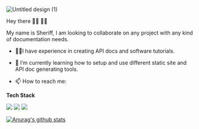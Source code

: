 ![Untitled design (1)](https://user-images.githubusercontent.com/59125401/89686714-bf399d80-d8f6-11ea-81ba-05baf267aba1.png)

Hey there 👋🏿 👋🏿


My name is Sheriff, I am looking to collaborate on any project with any kind of documentation needs.


- 🏋🏿‍I have experience in creating API docs and software tutorials. 

- 🔭 I’m currently learning how to setup and use different static site and API doc generating tools.

- 📫 How to reach me: 

**Tech Stack**

<img src="https://img.shields.io/badge/python%20-%2314354C.svg?&style=for-the-badge&logo=python&logoColor=white"/> <img src="https://img.shields.io/badge/markdown-%23000000.svg?&style=for-the-badge&logo=markdown&logoColor=white"/> <img src="https://img.shields.io/badge/git%20-%23F05033.svg?&style=for-the-badge&logo=git&logoColor=white"/> 


[![Anurag's github stats](https://github-readme-stats.vercel.app/api?username=Quadrisheriff&show_icons=true)](https://github.com/anuraghazra/github-readme-stats)
<!--
**Quadrisheriff/QuadriSheriff** is a ✨ _special_ ✨ repository because its `README.md` (this file) appears on your GitHub profile.

Here are some ideas to get you started:

- 🔭 I’m currently working on ...
- 🌱 I’m currently learning ...
- 👯 I’m looking to collaborate on ...
- 🤔 I’m looking for help with ...
- 💬 Ask me about ...
- 📫 How to reach me: ...
- 😄 Pronouns: ...
- ⚡ Fun fact: ...
-->
